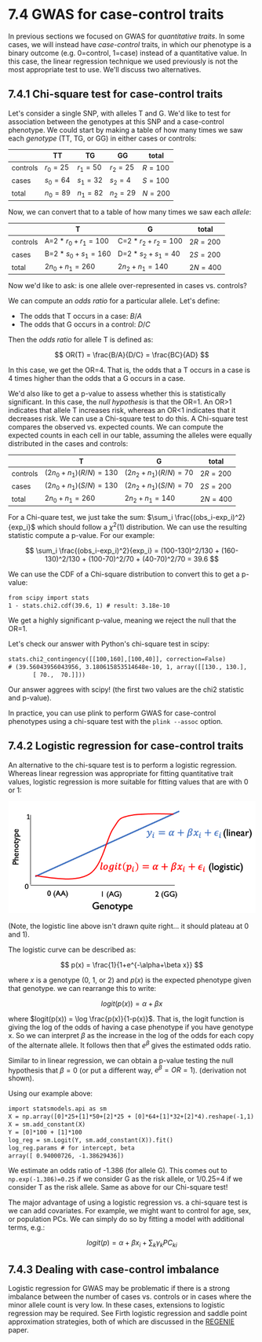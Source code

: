 # 7.4 GWAS for case-control traits

In previous sections we focused on GWAS for *quantitative traits*. In some cases, we will instead have *case-control* traits, in which our phenotype is a binary outcome (e.g. 0=control, 1=case) instead of a quantitative value. In this case, the linear regression technique we used previously is not the most appropriate test to use. We'll discuss two alternatives.

## 7.4.1 Chi-square test for case-control traits

Let's consider a single SNP, with alleles T and G. We'd like to test for association between the genotypes at this SNP and a case-control phenotype. We could start by making a table of how many times we saw each *genotype* (TT, TG, or GG) in either cases or controls:

|          | TT       | TG       | GG       | total   |
|----------|----------|----------|----------|---------|
| controls | $r_0=25$ | $r_1=50$ | $r_2=25$ | $R=100$ |
| cases    | $s_0=64$ | $s_1=32$ | $s_2=4$  | $S=100$ |
| total    | $n_0=89$ | $n_1=82$ | $n_2=29$ | $N=200$ |

Now, we can convert that to a table of how many times we saw each *allele*:

|          | T                 | G                 | total    |
|----------|-------------------|-------------------|----------|
| controls | A=$2*r_0+r_1=100$ | C=$2*r_2+r_2=100$ | $2R=200$ |
| cases    | B=$2*s_0+s_1=160$ | D=$2*s_2+s_1=40$  | $2S=200$ |
| total    | $2n_0+n_1=260$    | $2n_2+n_1=140$    | $2N=400$ |

Now we'd like to ask: is one allele over-represented in cases vs. controls?

We can compute an *odds ratio* for a particular allele. Let's define:

* The odds that T occurs in a case: $B/A$
* The odds that G occurs in a control: $D/C$

Then the *odds ratio* for allele T is defined as:

$$
OR(T) = \frac{B/A}{D/C} = \frac{BC}{AD}
$$

In this case, we get the OR=4. That is, the odds that a T occurs in a case is 4 times higher than the odds that a G occurs in a case.

We'd also like to get a p-value to assess whether this is statistically significant. In this case, the *null hypothesis* is that the OR=1. An OR$>$1 indicates that allele T increases risk, whereas an OR$<$1 indicates that it decreases risk. We can use a Chi-square test to do this. A Chi-square test compares the observed vs. expected counts. We can compute the expected counts in each cell in our table, assuming the alleles were equally distributed in the cases and controls:

|          | T                     | G                    | total    |
|----------|-----------------------|----------------------|----------|
| controls | $(2n_0+n_1)(R/N)=130$ | $(2n_2+n_1)(R/N)=70$ | $2R=200$ |
| cases    | $(2n_0+n_1)(S/N)=130$ | $(2n_2+n_1)(S/N)=70$ | $2S=200$ |
| total    | $2n_0+n_1=260$        | $2n_2+n_1=140$       | $2N=400$ |

For a Chi-quare test, we just take the sum: $\sum_i \frac{(obs_i-exp_i)^2}{exp_i}$ which should follow a $\chi^2(1)$ distribution. We can use the resulting statistic compute a p-value. For our example:

$$
\sum_i \frac{(obs_i-exp_i)^2}{exp_i} = (100-130)^2/130 + (160-130)^2/130 + (100-70)^2/70 + (40-70)^2/70 = 39.6
$$

We can use the CDF of a Chi-square distribution to convert this to get a p-value:

```
from scipy import stats
1 - stats.chi2.cdf(39.6, 1) # result: 3.18e-10
```

We get a highly significant p-value, meaning we reject the null that the OR=1.

Let's check our answer with Python's chi-square test in scipy:

```
stats.chi2_contingency([[100,160],[100,40]], correction=False)
# (39.56043956043956, 3.180615853514648e-10, 1, array([[130., 130.],
       [ 70.,  70.]]))
```

Our answer aggrees with scipy! (the first two values are the chi2 statistic and p-value).

In practice, you can use plink to perform GWAS for case-control phenotypes using a chi-square test with the `plink --assoc` option.

## 7.4.2 Logistic regression for case-control traits

An alternative to the chi-square test is to perform a logistic regression. Whereas linear regression was appropriate for fitting quantitative trait values, logistic regression is more suitable for fitting values that are with 0 or 1:

![logistic](images/logistic.png)

(Note, the logistic line above isn't drawn quite right... it should plateau at 0 and 1).

The logistic curve can be described as:

$$
p(x) = \frac{1}{1+e^{-\alpha+\beta x}}
$$

where $x$ is a genotype (0, 1, or 2) and $p(x)$ is the expected phenotype given that genotype. we can rearrange this to write:

$$
logit(p(x)) = \alpha + \beta x
$$

where $logit(p(x)) = \log \frac{p(x)}{1-p(x)}$. That is, the logit function is giving the log of the odds of having a case phenotype if you have genotype x. So we can interpret $\beta$ as the increase in the log of the odds for each copy of the alternate allele. It follows then that $e^{\beta}$ gives the estimated odds ratio.

Similar to in linear regression, we can obtain a p-value testing the null hypothesis that $\beta=0$ (or put a different way, $e^{\beta}=OR=1$). (derivation not shown).

Using our example above:

```
import statsmodels.api as sm 
X = np.array([0]*25+[1]*50+[2]*25 + [0]*64+[1]*32+[2]*4).reshape(-1,1)
X = sm.add_constant(X)
Y = [0]*100 + [1]*100
log_reg = sm.Logit(Y, sm.add_constant(X)).fit()
log_reg.params # for intercept, beta
array([ 0.94000726, -1.38629436])

```

We estimate an odds ratio of -1.386 (for allele G). This comes out to `np.exp(-1.386)=0.25` if we consider G as the risk allele, or 1/0.25=4 if we consider T as the risk allele. Same as above for our Chi-square test!

The major advantage of using a logistic regression vs. a chi-square test is we can add covariates. For example, we might want to control for age, sex, or population PCs. We can simply do so by fitting a model with additional terms, e.g.:

$$
logit(p) = \alpha + \beta x_i + \sum_k \gamma_k PC_{ki}
$$

## 7.4.3 Dealing with case-control imbalance

Logistic regression for GWAS may be problematic if there is a strong imbalance between the number of cases vs. controls or in cases where the minor allele count is very low. In these cases, extensions to logistic regression may be required. See Firth logistic regression and saddle point approximation strategies, both of which are discussed in the [REGENIE](https://www.nature.com/articles/s41588-021-00870-7) paper.
